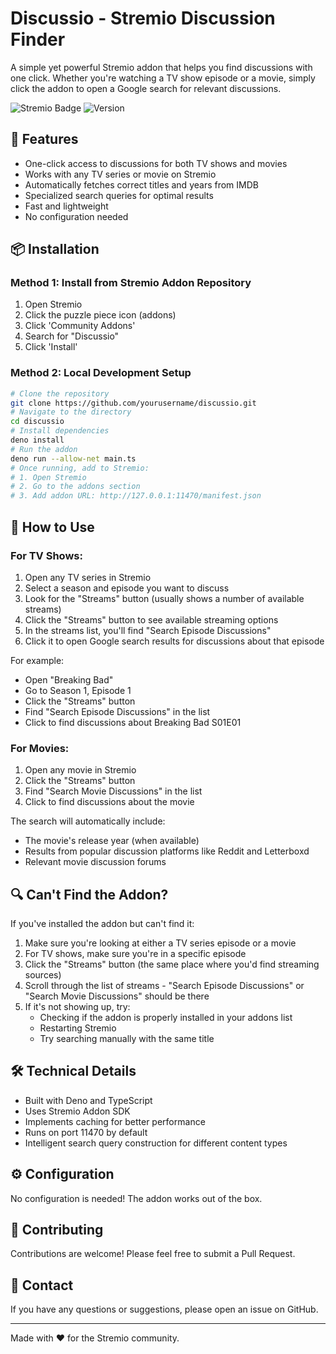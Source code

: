 # Discussio - Stremio Discussion Finder

A simple yet powerful Stremio addon that helps you find discussions with one click. Whether you're watching a TV show episode or a movie, simply click the addon to open a Google search for relevant discussions.

![Stremio Badge](https://img.shields.io/badge/Stremio-Addon-red.svg)
![Version](https://img.shields.io/badge/version-1.0.3-blue.svg)

## 🚀 Features

- One-click access to discussions for both TV shows and movies
- Works with any TV series or movie on Stremio
- Automatically fetches correct titles and years from IMDB
- Specialized search queries for optimal results
- Fast and lightweight
- No configuration needed

## 📦 Installation

### Method 1: Install from Stremio Addon Repository

1. Open Stremio
2. Click the puzzle piece icon (addons)
3. Click 'Community Addons'
4. Search for "Discussio"
5. Click 'Install'

### Method 2: Local Development Setup

```bash
# Clone the repository
git clone https://github.com/yourusername/discussio.git
# Navigate to the directory
cd discussio
# Install dependencies
deno install
# Run the addon
deno run --allow-net main.ts
# Once running, add to Stremio:
# 1. Open Stremio
# 2. Go to the addons section
# 3. Add addon URL: http://127.0.0.1:11470/manifest.json
```

## 🎯 How to Use

### For TV Shows:

1. Open any TV series in Stremio
2. Select a season and episode you want to discuss
3. Look for the "Streams" button (usually shows a number of available streams)
4. Click the "Streams" button to see available streaming options
5. In the streams list, you'll find "Search Episode Discussions"
6. Click it to open Google search results for discussions about that episode

For example:

- Open "Breaking Bad"
- Go to Season 1, Episode 1
- Click the "Streams" button
- Find "Search Episode Discussions" in the list
- Click to find discussions about Breaking Bad S01E01

### For Movies:

1. Open any movie in Stremio
2. Click the "Streams" button
3. Find "Search Movie Discussions" in the list
4. Click to find discussions about the movie

The search will automatically include:

- The movie's release year (when available)
- Results from popular discussion platforms like Reddit and Letterboxd
- Relevant movie discussion forums

## 🔍 Can't Find the Addon?

If you've installed the addon but can't find it:

1. Make sure you're looking at either a TV series episode or a movie
2. For TV shows, make sure you're in a specific episode
3. Click the "Streams" button (the same place where you'd find streaming sources)
4. Scroll through the list of streams - "Search Episode Discussions" or "Search Movie Discussions" should be there
5. If it's not showing up, try:
   - Checking if the addon is properly installed in your addons list
   - Restarting Stremio
   - Try searching manually with the same title

## 🛠️ Technical Details

- Built with Deno and TypeScript
- Uses Stremio Addon SDK
- Implements caching for better performance
- Runs on port 11470 by default
- Intelligent search query construction for different content types

## ⚙️ Configuration

No configuration is needed! The addon works out of the box.

## 🤝 Contributing

Contributions are welcome! Please feel free to submit a Pull Request.

## 💌 Contact

If you have any questions or suggestions, please open an issue on GitHub.

---

Made with ❤️ for the Stremio community.
